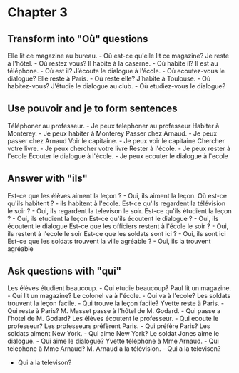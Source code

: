 # Chapter 3

## Transform into "Où" questions

Elle lit ce magazine au bureau. - Où est-ce qu'elle lit ce magazine?
Je reste à l'hôtel. - Où restez vous?
Il habite à la caserne. - Où habite il?
Il est au téléphone. - Où est il?
J’écoute le dialogue à l’école. - Où ecoutez-vous le dialogue?
Elle reste à Paris. - Où reste elle?
J’habite à Toulouse. - Où habitez-vous?
J’étudie le dialogue au club. - Où etudiez-vous le dialogue?

## Use pouvoir and je to form sentences

Téléphoner au professeur. - Je peux telephoner au professeur
Habiter à Monterey. - Je peux habiter à Monterey
Passer chez Arnaud. - Je peux passer chez Arnaud
Voir le capitaine. - Je peux voir le capitaine
Chercher votre livre. - Je peux chercher votre livre
Rester à l'école. - Je peux rester à l'ecole
Écouter le dialogue à l'école. - Je peux ecouter le dialogue à l'ecole

## Answer with "ils"

Est-ce que les élèves aiment la leçon ? - Oui, ils aiment la leçon.
Où est-ce qu'ils habitent ? - ils habitent à l'ecole.
Est-ce qu'ils regardent la télévision le soir ? - Oui, ils regardent la televison le soir.
Est-ce qu'ils étudient la leçon ? - Oui, ils etudient la leçon
Est-ce qu'ils écoutent le dialogue ? - Oui, ils écoutent le dialogue
Est-ce que les officiers restent à l'école le soir ? - Oui, ils restent à l'ecole le soir
Est-ce que les soldats sont ici ? - Oui, ils sont ici
Est-ce que les soldats trouvent la ville agréable ? - Oui, ils la trouvent agréable

## Ask questions with "qui"

Les élèves étudient beaucoup. - Qui etudie beaucoup?
Paul lit un magazine. - Qui lit un magazine?
Le colonel va à l'école. - Qui va à l'ecole?
Les soldats trouvent la leçon facile. - Qui trouve la leçon facile?
Yvette reste à Paris. - Qui reste à Paris?
M. Masset passe à l'hôtel de M. Godard. - Qui passe a l'hotel de M. Godard?
Les élèves écoutent le professeur. - Qui ecoute le professeur?
Les professeurs préfèrent Paris. - Qui préfère Paris?
Les soldats aiment New York. - Qui aime New York?
Le soldat Jones aime le dialogue. - Qui aime le dialogue?
Yvette téléphone à Mme Arnaud. - Qui telephone à Mme Arnaud?
M. Arnaud a la télévision. - Qui a la televison?

 - Qui a la televison?






